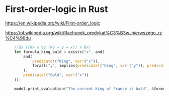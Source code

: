 # First-order-logic in Rust



https://en.wikipedia.org/wiki/First-order_logic

https://pl.wikipedia.org/wiki/Rachunek_predykat%C3%B3w_pierwszego_rz%C4%99du

```rust
    //∃x ((Kx ∧ ∀y (Ky → y = x)) ∧ Bx)
    let formula_king_bald = exists("x", and(
        and(
            predicate!("King", var!("x")),
            forall("y", implies(predicate!("King", var!("y")), predicate!("Equals", var!("y"), var!("x"))))
        ),
        predicate!("Bald", var!("x"))
    ));

    model.print_evaluation("The current King of France is bald", &formula_king_bald);
```
